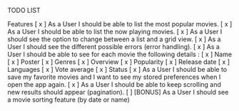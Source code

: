 TODO LIST

Features
[ x ] As a User I should be able to list the most popular movies.
[ x ] As a User I should be able to list the now playing movies.
[ x ] As a User I should see the option to change between a list and a grid view.
[ x ] As a User I should see the different possible errors (error handling).
[ x ] As a User I should be able to see for each movie the following details :
    [ x ] Name
    [ x ] Poster
    [ x ] Genres
    [ x ] Overview
    [ x ] Popularity
    [ x ] Release date
    [ x ] Languages
    [ x ] Vote average
    [ x ] Status
[ x ] As a User I should be able to save my favorite movies and I want to see my
stored preferences when I open the app again.
[ x ] As a User I should be able to keep scrolling and new results should appear
(pagination).
[ ] [BONUS] As a User I should see a movie sorting feature (by date or name)